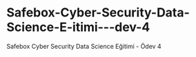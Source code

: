 # Safebox-Cyber-Security-Data-Science-E-itimi---dev-4
Safebox Cyber Security Data Science Eğitimi - Ödev 4
